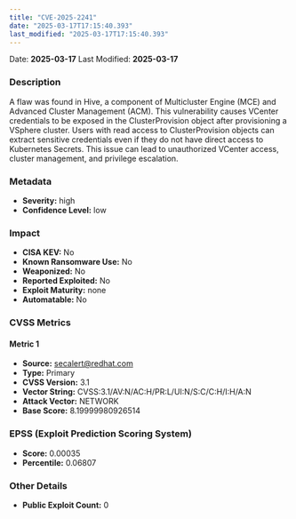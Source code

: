 ```yaml
---
title: "CVE-2025-2241"
date: "2025-03-17T17:15:40.393"
last_modified: "2025-03-17T17:15:40.393"
---
```


Date: **2025-03-17** Last Modified: **2025-03-17**

### Description  
A flaw was found in Hive, a component of Multicluster Engine (MCE) and Advanced Cluster Management (ACM). This vulnerability causes VCenter credentials to be exposed in the ClusterProvision object after provisioning a VSphere cluster. Users with read access to ClusterProvision objects can extract sensitive credentials even if they do not have direct access to Kubernetes Secrets. This issue can lead to unauthorized VCenter access, cluster management, and privilege escalation.

### Metadata  
- **Severity:** high
- **Confidence Level:** low

### Impact  
- **CISA KEV:** No
- **Known Ransomware Use:** No
- **Weaponized:** No
- **Reported Exploited:** No
- **Exploit Maturity:** none
- **Automatable:** No

### CVSS Metrics  

#### Metric 1
- **Source:** secalert@redhat.com
- **Type:** Primary
- **CVSS Version:** 3.1
- **Vector String:** CVSS:3.1/AV:N/AC:H/PR:L/UI:N/S:C/C:H/I:H/A:N
- **Attack Vector:** NETWORK
- **Base Score:** 8.19999980926514


### EPSS (Exploit Prediction Scoring System)  
- **Score:** 0.00035
- **Percentile:** 0.06807

### Other Details  
- **Public Exploit Count:** 0
